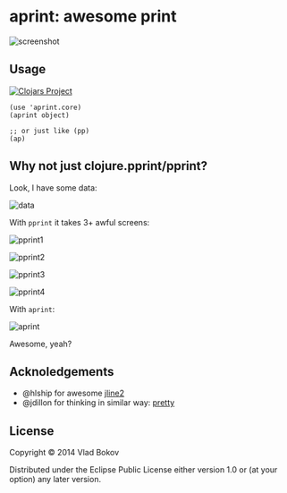# aprint: awesome print

![screenshot](https://raw.github.com/razum2um/repl-color/master/doc/screenshot.png)

## Usage

[![Clojars Project](http://clojars.org/aprint/latest-version.svg)](http://clojars.org/aprint)

    (use 'aprint.core)
    (aprint object)

    ;; or just like (pp)
    (ap)

## Why not just clojure.pprint/pprint?

Look, I have some data:

![data](https://raw.github.com/razum2um/repl-color/master/doc/raw.png)

With `pprint` it takes 3+ awful screens:

![pprint1](https://raw.github.com/razum2um/repl-color/master/doc/pprint1.png)

![pprint2](https://raw.github.com/razum2um/repl-color/master/doc/pprint2.png)

![pprint3](https://raw.github.com/razum2um/repl-color/master/doc/pprint3.png)

![pprint4](https://raw.github.com/razum2um/repl-color/master/doc/pprint4.png)

With `aprint`:

![aprint](https://raw.github.com/razum2um/repl-color/master/doc/aprint.png)

Awesome, yeah?

## Acknoledgements

- @hlship for awesome [jline2](https://github.com/jline/jline2)
- @jdillon for thinking in similar way: [pretty](https://github.com/AvisoNovate/pretty)

## License

Copyright © 2014 Vlad Bokov

Distributed under the Eclipse Public License either version 1.0 or (at
your option) any later version.
